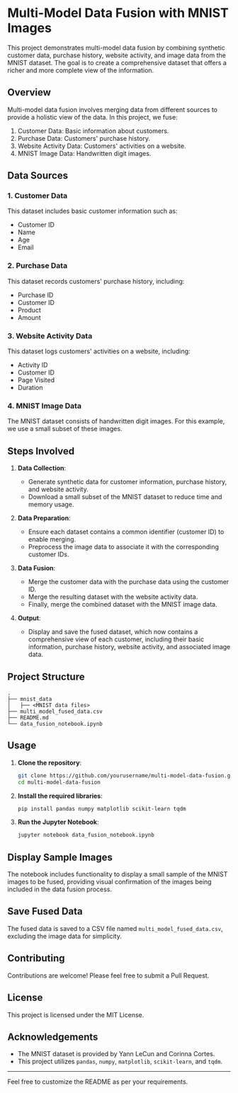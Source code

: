# Multi-Model Data Fusion with MNIST Images

This project demonstrates multi-model data fusion by combining synthetic customer data, purchase history, website activity, and image data from the MNIST dataset. The goal is to create a comprehensive dataset that offers a richer and more complete view of the information.

## Overview

Multi-model data fusion involves merging data from different sources to provide a holistic view of the data. In this project, we fuse:

1. Customer Data: Basic information about customers.
2. Purchase Data: Customers' purchase history.
3. Website Activity Data: Customers' activities on a website.
4. MNIST Image Data: Handwritten digit images.

## Data Sources

### 1. Customer Data

This dataset includes basic customer information such as:
- Customer ID
- Name
- Age
- Email

### 2. Purchase Data

This dataset records customers' purchase history, including:
- Purchase ID
- Customer ID
- Product
- Amount

### 3. Website Activity Data

This dataset logs customers' activities on a website, including:
- Activity ID
- Customer ID
- Page Visited
- Duration

### 4. MNIST Image Data

The MNIST dataset consists of handwritten digit images. For this example, we use a small subset of these images.

## Steps Involved

1. **Data Collection**:
   - Generate synthetic data for customer information, purchase history, and website activity.
   - Download a small subset of the MNIST dataset to reduce time and memory usage.

2. **Data Preparation**:
   - Ensure each dataset contains a common identifier (customer ID) to enable merging.
   - Preprocess the image data to associate it with the corresponding customer IDs.

3. **Data Fusion**:
   - Merge the customer data with the purchase data using the customer ID.
   - Merge the resulting dataset with the website activity data.
   - Finally, merge the combined dataset with the MNIST image data.

4. **Output**:
   - Display and save the fused dataset, which now contains a comprehensive view of each customer, including their basic information, purchase history, website activity, and associated image data.

## Project Structure

```
.
├── mnist_data
│   ├── <MNIST data files>
├── multi_model_fused_data.csv
├── README.md
└── data_fusion_notebook.ipynb
```

## Usage

1. **Clone the repository**:
   ```bash
   git clone https://github.com/yourusername/multi-model-data-fusion.git
   cd multi-model-data-fusion
   ```

2. **Install the required libraries**:
   ```bash
   pip install pandas numpy matplotlib scikit-learn tqdm
   ```

3. **Run the Jupyter Notebook**:
   ```bash
   jupyter notebook data_fusion_notebook.ipynb
   ```

## Display Sample Images

The notebook includes functionality to display a small sample of the MNIST images to be fused, providing visual confirmation of the images being included in the data fusion process.

## Save Fused Data

The fused data is saved to a CSV file named `multi_model_fused_data.csv`, excluding the image data for simplicity.

## Contributing

Contributions are welcome! Please feel free to submit a Pull Request.

## License

This project is licensed under the MIT License.

## Acknowledgements

- The MNIST dataset is provided by Yann LeCun and Corinna Cortes.
- This project utilizes `pandas`, `numpy`, `matplotlib`, `scikit-learn`, and `tqdm`.

---

Feel free to customize the README as per your requirements.
